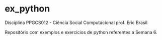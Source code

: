 # ex_python

Disciplina PPGCS012 - Ciência Social Computacional
prof. Eric Brasil

Repositório com exemplos e exercícios de python referentes a Semana 6.
